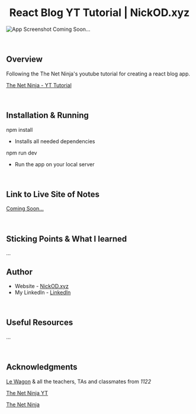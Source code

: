 <h1 align="center">React Blog YT Tutorial | NickOD.xyz</h1>

![App Screenshot Coming Soon...]()

<br>

## Overview

Following the The Net Ninja's youtube tutorial for creating a react blog app.

[The Net Ninja - YT Tutorial](https://www.youtube.com/playlist?list=PL4cUxeGkcC9gZD-Tvwfod2gaISzfRiP9d)

<br>

## Installation & Running

npm install

- Installs all needed dependencies

npm run dev

- Run the app on your local server

<br>

## Link to Live Site of Notes

[Coming Soon...]()

<br>

## Sticking Points & What I learned

...

## Author

- Website - [NickOD.xyz](http://www.NickOD.xyz)
- My LinkedIn - [LinkedIn](https://www.linkedin.com/in/nick-odonoghue/)

<br>

## Useful Resources

...

<br>

## Acknowledgments

[Le Wagon](https://www.lewagon.com/) & all the teachers, TAs and classmates from <em>1122</em>

[The Net Ninja YT](https://www.youtube.com/@NetNinja)

[The Net Ninja](https://netninja.dev/)
